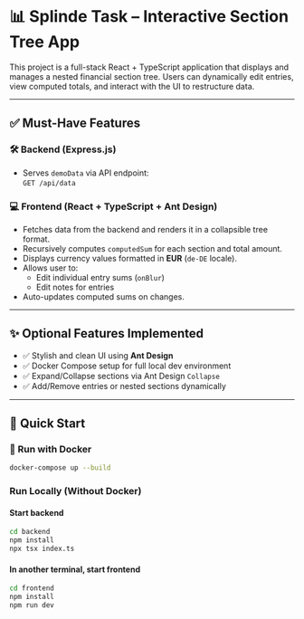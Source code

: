 # 📊 Splinde Task – Interactive Section Tree App

This project is a full-stack React + TypeScript application that displays and manages a nested financial section tree. Users can dynamically edit entries, view computed totals, and interact with the UI to restructure data.

---

## ✅ Must-Have Features

### 🛠 Backend (Express.js)

- Serves `demoData` via API endpoint:  
  `GET /api/data`

### 💻 Frontend (React + TypeScript + Ant Design)

- Fetches data from the backend and renders it in a collapsible tree format.
- Recursively computes `computedSum` for each section and total amount.
- Displays currency values formatted in **EUR** (`de-DE` locale).
- Allows user to:
  - Edit individual entry sums (`onBlur`)
  - Edit notes for entries
- Auto-updates computed sums on changes.

---

## ✨ Optional Features Implemented

- ✅ Stylish and clean UI using **Ant Design**
- ✅ Docker Compose setup for full local dev environment
- ✅ Expand/Collapse sections via Ant Design `Collapse`
- ✅ Add/Remove entries or nested sections dynamically

---

## 🚀 Quick Start

### 🐳 Run with Docker

```bash
docker-compose up --build
```

### Run Locally (Without Docker)

#### Start backend

```bash
cd backend
npm install
npx tsx index.ts
```

#### In another terminal, start frontend

```bash
cd frontend
npm install
npm run dev
```
